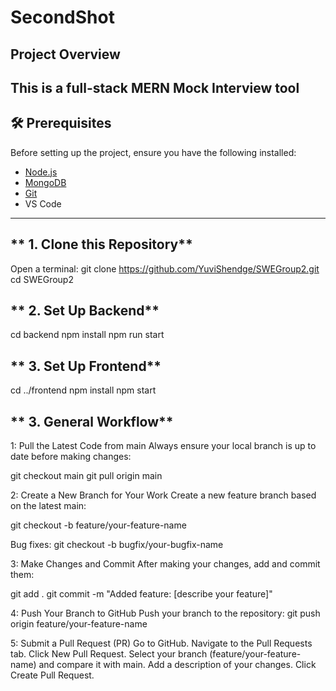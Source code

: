 # SecondShot

## **Project Overview**
This is a full-stack MERN Mock Interview tool
---

## **🛠 Prerequisites**
Before setting up the project, ensure you have the following installed:
- [Node.js](https://nodejs.org/) 
- [MongoDB](https://www.mongodb.com/try/download/community) 
- [Git](https://git-scm.com/)
-  VS Code

---

## ** 1. Clone this Repository**
Open a terminal:
git clone https://github.com/YuviShendge/SWEGroup2.git
cd SWEGroup2

## ** 2. Set Up Backend**
cd backend
npm install
npm run start

## ** 3. Set Up Frontend**
cd ../frontend
npm install
npm start

## ** 3. General Workflow**

 1: Pull the Latest Code from main
Always ensure your local branch is up to date before making changes:

git checkout main
git pull origin main

 2: Create a New Branch for Your Work
Create a new feature branch based on the latest main:

git checkout -b feature/your-feature-name

Bug fixes:
git checkout -b bugfix/your-bugfix-name

3: Make Changes and Commit
After making your changes, add and commit them:

git add .
git commit -m "Added feature: [describe your feature]"

4: Push Your Branch to GitHub
Push your branch to the repository:
git push origin feature/your-feature-name

5: Submit a Pull Request (PR)
Go to GitHub.
Navigate to the Pull Requests tab.
Click New Pull Request.
Select your branch (feature/your-feature-name) and compare it with main.
Add a description of your changes.
Click Create Pull Request.

